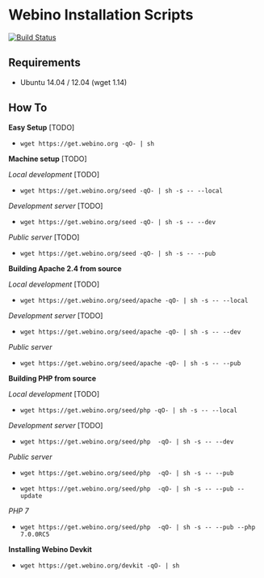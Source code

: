 # Webino Installation Scripts

[![Build Status](https://travis-ci.org/webino/get.webino.org.svg?branch=develop)](https://travis-ci.org/webino/get.webino.org) 


## Requirements

- Ubuntu 14.04 / 12.04 (wget 1.14)


## How To

**Easy Setup** [TODO]

- `wget https://get.webino.org -qO- | sh`


**Machine setup** [TODO]

*Local development* [TODO]

- `wget https://get.webino.org/seed -qO- | sh -s -- --local`

*Development server* [TODO]

- `wget https://get.webino.org/seed -qO- | sh -s -- --dev`

*Public server* [TODO]

- `wget https://get.webino.org/seed -qO- | sh -s -- --pub`


**Building Apache 2.4 from source**

*Local development* [TODO]

- `wget https://get.webino.org/seed/apache -qO- | sh -s -- --local`

*Development server* [TODO]

- `wget https://get.webino.org/seed/apache -qO- | sh -s -- --dev`

*Public server*

- `wget https://get.webino.org/seed/apache -qO- | sh -s -- --pub`


**Building PHP from source**

*Local development* [TODO]

- `wget https://get.webino.org/seed/php -qO- | sh -s -- --local`

*Development server* [TODO]

- `wget https://get.webino.org/seed/php  -qO- | sh -s -- --dev`

*Public server*

- `wget https://get.webino.org/seed/php  -qO- | sh -s -- --pub`

- `wget https://get.webino.org/seed/php  -qO- | sh -s -- --pub --update`

*PHP 7*

- `wget https://get.webino.org/seed/php  -qO- | sh -s -- --pub --php 7.0.0RC5`


**Installing Webino Devkit**

- `wget https://get.webino.org/devkit -qO- | sh`
